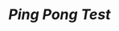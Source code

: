 # _Ping Pong Test_

<!-- ##### _A simple web page that displays a person's favorite things, October 11, 2015_

#### By **_Max Muller_**

## Description

I created this brief website for the third code review of my Intro to Programming Class at Epicodus. It is a form, implemented in JavaScript and JQuery, that displays a person's favorite things.

## Setup

* Visit [http://maxjmuller.github.io/favorite-things](http://maxjmuller.github.io/favorite-things) and follow the instructions on the page.

## Technologies Used

* HTML
* CSS & Bootstrap
* JavaScript & JQuery
* I used the HTML "input" element's "placeholder" attribute to provide example favorites in the blank form.
* I used Bootstrap's "list-group" class to format the favorites list nicely.

### Legal

Copyright (c) 2015 **_Max Muller_**

This software is licensed under the MIT license.

Permission is hereby granted, free of charge, to any person obtaining a copy
of this software and associated documentation files (the "Software"), to deal
in the Software without restriction, including without limitation the rights
to use, copy, modify, merge, publish, distribute, sublicense, and/or sell
copies of the Software, and to permit persons to whom the Software is
furnished to do so, subject to the following conditions:

The above copyright notice and this permission notice shall be included in
all copies or substantial portions of the Software.

THE SOFTWARE IS PROVIDED "AS IS", WITHOUT WARRANTY OF ANY KIND, EXPRESS OR
IMPLIED, INCLUDING BUT NOT LIMITED TO THE WARRANTIES OF MERCHANTABILITY,
FITNESS FOR A PARTICULAR PURPOSE AND NONINFRINGEMENT. IN NO EVENT SHALL THE
AUTHORS OR COPYRIGHT HOLDERS BE LIABLE FOR ANY CLAIM, DAMAGES OR OTHER
LIABILITY, WHETHER IN AN ACTION OF CONTRACT, TORT OR OTHERWISE, ARISING FROM,
OUT OF OR IN CONNECTION WITH THE SOFTWARE OR THE USE OR OTHER DEALINGS IN
THE SOFTWARE. -->
